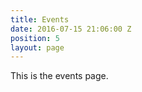 ```yaml
---
title: Events
date: 2016-07-15 21:06:00 Z
position: 5
layout: page
---
```


This is the events page.